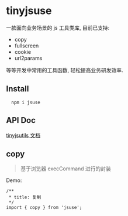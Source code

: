 # tinyjsuse

一款面向业务场景的 js 工具类库, 目前已支持:

- copy
- fullscreen
- cookie
- url2params

等等开发中常用的工具函数, 轻松提高业务研发效率.

## Install

```
  npm i jsuse
```


## API Doc

[tinyjsutils 文档]()

## copy

> 基于浏览器 execCommand 进行的封装

Demo:

```tsx
/**
 * title: 复制
 */
import { copy } from 'jsuse';

```                                                      

